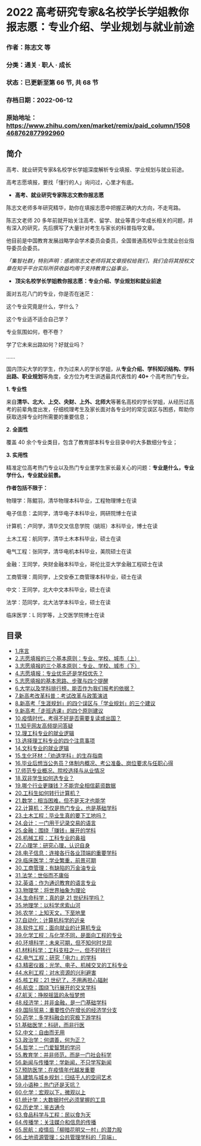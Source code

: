 # 2022 高考研究专家&名校学长学姐教你报志愿：专业介绍、学业规划与就业前途

### 作者：陈志文 等

### 分类：通关 · 职人 · 成长

### 状态：已更新至第 66 节, 共 68 节

### 存档日期：2022-06-12

### 原始地址：https://www.zhihu.com/xen/market/remix/paid_column/1508468762877992960


## 简介
高考、就业研究专家&名校学长学姐深度解析专业填报、学业规划与就业前途。


高考志愿填报，要找「懂行的人」询问过，心里才有底。


* **高考、就业研究专家陈志文教你报志愿**

陈志文老师多年研究精华，助你在填报志愿中把握正确的大方向，不走弯路。


陈志文老师 20 多年前就开始关注高考、留学、就业等青少年成长相关的问题，并有深入的研究，先后撰写了大量针对考生与家长的科普指导文章。


他目前是中国教育发展战略学会学术委员会委员，全国普通高校毕业生就业创业指导委员会委员。


*「集智社群」特别声明：感谢陈志文老师将其文章授权给我们，我们会将其授权文章在知乎平台实际所获收益均用于支持教育公益事业。*


* **顶尖名校学长学姐教你报志愿：专业介绍、学业规划和就业前途**

面对五花八门的专业，你是否在迷茫：


这个专业究竟是什么，学什么？  

这个专业适不适合自己学？  

专业氛围如何，卷不卷？  

学了它未来出路如何？好就业吗？  

……


国内顶尖大学的学生，作为过来人的学长学姐，从**专业介绍、学科知识结构、学科出路、职业规划**等角度，全方位为考生讲透最具代表性的 **40+** 个高考热门专业。


**1. 专业性**


来自**清华、北大、上交、央财、上外、北师大**等著名高校的学长学姐，从经历过高考的前辈角度出发，仔细梳理考生及家长面对各专业时的常见误区与困惑，帮助你获取选择专业时所需要的重要信息；


**2. 全面性**


覆盖 40 余个专业类目，包含了教育部本科专业目录中的大多数细分专业；


**3. 实用性**


精准定位高考热门专业以及热门专业里学生家长最关心的问题：**专业是什么，专业学什么，专业就业前景。**


**作者包括不限于：**


物理学：陈鲲羽，清华物理本科毕业，工程物理博士在读


电子信息：孟同学，清华电子本科毕业，网研院博士在读


计算机：卢同学，清华交叉信息学院（姚班）本科毕业，博士在读


土木工程：航同学，清华土木本科毕业，硕士在读


电气工程：张同学，清华电机本科毕业，美院硕士在读


金融：王同学，央财金融本科毕业，哥伦比亚大学金融工程硕士在读


工商管理：周同学，上交安泰工商管理本科毕业，硕士在读


中文：王同学，北大中文本科毕业，硕士在读


法学：范同学，北大法学本科毕业，硕士在读


临床医学：L 同学等，上交医学院博士在读




## 目录
- [1.序言](1.序言.md)<!-- 2022-06-07 07:41 -->
- [2.志愿填报的三个基本原则：专业、学校、城市（上）](2.志愿填报的三个基本原则：专业、学校、城市（上）.md)<!-- 2022-05-19 06:41 -->
- [3.志愿填报的三个基本原则：专业、学校、城市（下）](3.志愿填报的三个基本原则：专业、学校、城市（下）.md)<!-- 2022-05-19 08:43 -->
- [4.志愿填报：专业优先还是学校优先？](4.志愿填报：专业优先还是学校优先？.md)<!-- 2022-06-10 07:06 -->
- [5.志愿填报的基本思路、步骤与四个提醒](5.志愿填报的基本思路、步骤与四个提醒.md)<!-- 2022-05-19 06:42 -->
- [6.大学以及学科排行榜，能否作为我们报考的依据？](6.大学以及学科排行榜，能否作为我们报考的依据？.md)<!-- 2022-05-19 06:42 -->
- [7.新高考改革科普：考试改革与政策演进](7.新高考改革科普：考试改革与政策演进.md)<!-- 2022-05-19 06:42 -->
- [8.新高考「生涯规划」的四个误区与「学业规划」的三个建议](8.新高考「生涯规划」的四个误区与「学业规划」的三个建议.md)<!-- 2022-05-19 06:43 -->
- [9.新高考「走班选课」的四个原则建议](9.新高考「走班选课」的四个原则建议.md)<!-- 2022-05-19 06:43 -->
- [10.疫情时代，考得不好是否需要复读或出国？](10.疫情时代，考得不好是否需要复读或出国？.md)<!-- 2022-05-19 06:43 -->
- [11.知乎网友高频提问答疑](11.知乎网友高频提问答疑.md)<!-- 2022-05-19 06:44 -->
- [12.理工科专业的就业逻辑](12.理工科专业的就业逻辑.md)<!-- 2022-05-24 07:01 -->
- [13.选择理工科专业的四个注意事项](13.选择理工科专业的四个注意事项.md)<!-- 2022-06-08 04:18 -->
- [14.文科专业的就业逻辑](14.文科专业的就业逻辑.md)<!-- 2022-06-09 11:32 -->
- [15.生化环材：「劝退学科」的生存指南](15.生化环材：「劝退学科」的生存指南.md)<!-- 2022-05-27 06:37 -->
- [16.毕业后想当公务员？体制内概况、考公准备、岗位要求与任职心得](16.毕业后想当公务员？体制内概况、考公准备、岗位要求与任职心得.md)<!-- 2022-06-10 07:28 -->
- [17.师范专业概况、院校选择与从业情况](17.师范专业概况、院校选择与从业情况.md)<!-- 2022-06-08 12:12 -->
- [18.双非学生如何选专业？](18.双非学生如何选专业？.md)<!-- 2022-06-09 11:07 -->
- [19.哪个行业更赚钱？不能完全相信薪资数据](19.哪个行业更赚钱？不能完全相信薪资数据.md)<!-- 2022-06-07 07:11 -->
- [20.工科生如何转行计算机？](20.工科生如何转行计算机？.md)<!-- 2022-05-27 06:38 -->
- [21.数学：相当困难，但不是天才也能学](21.数学：相当困难，但不是天才也能学.md)<!-- 2022-05-27 07:04 -->
- [22.计算机：不仅是热门专业，也是基础学科](22.计算机：不仅是热门专业，也是基础学科.md)<!-- 2022-05-27 05:03 -->
- [23.土木工程：毕业生真的要下工地吗？](23.土木工程：毕业生真的要下工地吗？.md)<!-- 2022-05-27 05:04 -->
- [24.会计：一门用于记录交易的语言](24.会计：一门用于记录交易的语言.md)<!-- 2022-05-27 05:04 -->
- [25.金融：围绕「赚钱」展开的学科](25.金融：围绕「赚钱」展开的学科.md)<!-- 2022-06-01 11:12 -->
- [26.机械工程：工科专业的鼻祖](26.机械工程：工科专业的鼻祖.md)<!-- 2022-05-27 06:33 -->
- [27.心理学：研究心理，认识自身](27.心理学：研究心理，认识自身.md)<!-- 2022-05-27 06:34 -->
- [28.电子信息：连接各行各业顶端的重要学科](28.电子信息：连接各行各业顶端的重要学科.md)<!-- 2022-05-27 06:35 -->
- [29.临床医学：学业繁重，前景可期](29.临床医学：学业繁重，前景可期.md)<!-- 2022-05-27 06:35 -->
- [30.工商管理：有缺陷的万金油专业](30.工商管理：有缺陷的万金油专业.md)<!-- 2022-05-27 06:36 -->
- [31.法学：世俗而不庸俗](31.法学：世俗而不庸俗.md)<!-- 2022-05-27 08:18 -->
- [32.英语：作为通识教育的语言专业](32.英语：作为通识教育的语言专业.md)<!-- 2022-05-27 06:37 -->
- [33.物理学：将世界抽象为理论](33.物理学：将世界抽象为理论.md)<!-- 2022-05-27 06:38 -->
- [34.生命科学：真的是 21 世纪科学吗？](34.生命科学：真的是%2021%20世纪科学吗？.md)<!-- 2022-05-27 06:38 -->
- [35.地理学：以科学求索山河](35.地理学：以科学求索山河.md)<!-- 2022-05-27 06:39 -->
- [36.农学：上知天文，下至地里](36.农学：上知天文，下至地里.md)<!-- 2022-05-27 06:39 -->
- [37.自动化：计算机科学的近亲](37.自动化：计算机科学的近亲.md)<!-- 2022-05-27 06:40 -->
- [38.软件工程：面向就业的计算机专业](38.软件工程：面向就业的计算机专业.md)<!-- 2022-05-27 06:40 -->
- [39.化学工程：与化学不同，是面向工程的专业](39.化学工程：与化学不同，是面向工程的专业.md)<!-- 2022-05-27 06:40 -->
- [40.环境科学：未来可期，但不知何时兑现](40.环境科学：未来可期，但不知何时兑现.md)<!-- 2022-05-27 06:41 -->
- [41.材料科学：工科支柱之一，但不好转行](41.材料科学：工科支柱之一，但不好转行.md)<!-- 2022-05-27 06:41 -->
- [42.电气工程：研究「电力」的学科](42.电气工程：研究「电力」的学科.md)<!-- 2022-05-27 06:42 -->
- [43.精密仪器：光学、电子、机械交叉的工科专业](43.精密仪器：光学、电子、机械交叉的工科专业.md)<!-- 2022-05-27 06:42 -->
- [44.水利工程：对水资源的兴利避害](44.水利工程：对水资源的兴利避害.md)<!-- 2022-05-27 06:42 -->
- [45.核工程：21 世纪了，不用再担心辐射](45.核工程：21%20世纪了，不用再担心辐射.md)<!-- 2022-05-27 06:43 -->
- [46.航空：围绕飞行展开的交叉学科](46.航空：围绕飞行展开的交叉学科.md)<!-- 2022-05-27 06:43 -->
- [47.航天：挣脱摇篮的永恒梦想](47.航天：挣脱摇篮的永恒梦想.md)<!-- 2022-05-27 06:43 -->
- [48.经济学：并非金融，是一门基础学科](48.经济学：并非金融，是一门基础学科.md)<!-- 2022-05-27 06:44 -->
- [49.国际贸易：重要性仍在增长的经济学分支](49.国际贸易：重要性仍在增长的经济学分支.md)<!-- 2022-05-27 06:44 -->
- [50.药学：多学科融合的究极下游学科](50.药学：多学科融合的究极下游学科.md)<!-- 2022-05-27 06:44 -->
- [51.基础医学：科研，而非行医](51.基础医学：科研，而非行医.md)<!-- 2022-05-27 06:45 -->
- [52.中文：自由而无用](52.中文：自由而无用.md)<!-- 2022-05-27 06:45 -->
- [53.政治学：何谓善，何为正？](53.政治学：何谓善，何为正？.md)<!-- 2022-05-27 06:45 -->
- [54.哲学：一门爱智慧的学问](54.哲学：一门爱智慧的学问.md)<!-- 2022-05-27 06:46 -->
- [55.教育学：并非师范，而是一门社会科学](55.教育学：并非师范，而是一门社会科学.md)<!-- 2022-05-27 06:46 -->
- [56.新闻与传播学：学新闻，不只学写新闻](56.新闻与传播学：学新闻，不只学写新闻.md)<!-- 2022-05-27 06:46 -->
- [57.预防医学：在疫情年代越发重要](57.预防医学：在疫情年代越发重要.md)<!-- 2022-05-27 06:47 -->
- [58.建筑与城乡规划：归结于人的空间艺术](58.建筑与城乡规划：归结于人的空间艺术.md)<!-- 2022-05-27 06:47 -->
- [59.小语种：热门还是天坑？](59.小语种：热门还是天坑？.md)<!-- 2022-05-27 11:06 -->
- [60.化学：宏观以下，微观以上](60.化学：宏观以下，微观以上.md)<!-- 2022-05-30 04:49 -->
- [61.统计学：大数据时代必须掌握的工具](61.统计学：大数据时代必须掌握的工具.md)<!-- 2022-06-09 10:20 -->
- [62.历史学：鉴古通今](62.历史学：鉴古通今.md)<!-- 2022-06-07 06:47 -->
- [63.食品科学与工程：民以食为天](63.食品科学与工程：民以食为天.md)<!-- 2022-06-07 06:55 -->
- [64.传播学：关注媒介和信息的传播](64.传播学：关注媒介和信息的传播.md)<!-- 2022-06-07 12:10 -->
- [65.民航：疫情后「柳暗花明又一村」的潜力股](65.民航：疫情后「柳暗花明又一村」的潜力股.md)<!-- 2022-06-08 03:47 -->
- [66.土地资源管理：公共管理学科的「异端」](66.土地资源管理：公共管理学科的「异端」.md)<!-- 2022-06-08 03:46 -->